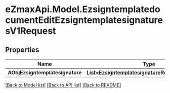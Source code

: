 
# eZmaxApi.Model.EzsigntemplatedocumentEditEzsigntemplatesignaturesV1Request

## Properties

Name | Type | Description | Notes
------------ | ------------- | ------------- | -------------
**AObjEzsigntemplatesignature** | [**List&lt;EzsigntemplatesignatureRequestCompound&gt;**](EzsigntemplatesignatureRequestCompound.md) |  | 

[[Back to Model list]](../README.md#documentation-for-models)
[[Back to API list]](../README.md#documentation-for-api-endpoints)
[[Back to README]](../README.md)

